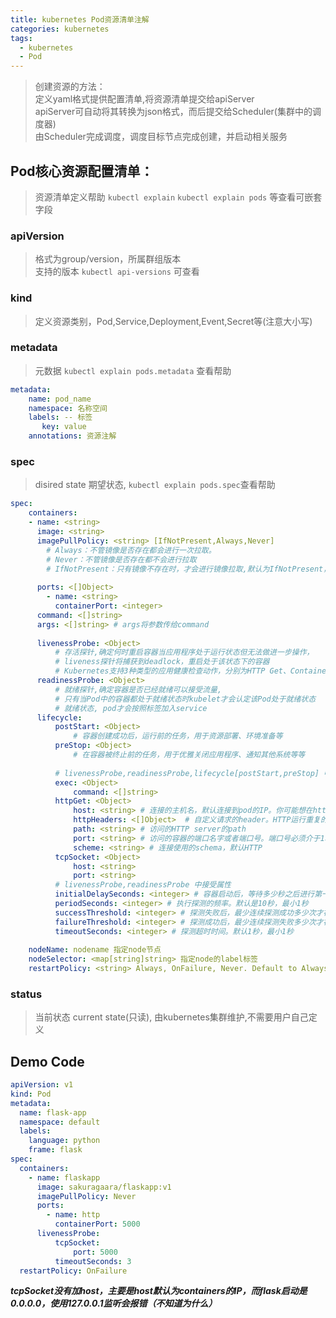 ```yaml
---
title: kubernetes Pod资源清单注解
categories: kubernetes
tags:
  - kubernetes
  - Pod
---
```



> 创建资源的方法：  
> 定义yaml格式提供配置清单,将资源清单提交给apiServer  
  apiServer可自动将其转换为json格式，而后提交给Scheduler(集群中的调度器)  
  由Scheduler完成调度，调度目标节点完成创建，并启动相关服务  


## Pod核心资源配置清单：
> 资源清单定义帮助 ``kubectl explain`` ``kubectl explain pods`` 等查看可嵌套字段  

### apiVersion
> 格式为group/version，所属群组版本  
支持的版本 ``kubectl api-versions`` 可查看  

### kind
> 定义资源类别，Pod,Service,Deployment,Event,Secret等(注意大小写)  

<!--more-->

### metadata 
> 元数据 ``kubectl explain pods.metadata`` 查看帮助  

```yaml
metadata:
    name: pod_name
    namespace: 名称空间  
    labels: -- 标签  
       key: value
    annotations: 资源注解
```
 

### spec   
> disired state 期望状态, ``kubectl explain pods.spec``查看帮助  

```yaml
spec:
    containers:
    - name: <string>
      image: <string>
      imagePullPolicy: <string> [IfNotPresent,Always,Never]
        # Always：不管镜像是否存在都会进行一次拉取。  
        # Never：不管镜像是否存在都不会进行拉取  
        # IfNotPresent：只有镜像不存在时，才会进行镜像拉取,默认为IfNotPresent，但:latest标签的镜像默认为Always
       
      ports: <[]Object>
        - name: <string>
          containerPort: <integer>
      command: <[]string>
      args: <[]string> # args将参数传给command
      
      livenessProbe: <Object> 
          # 存活探针,确定何时重启容器当应用程序处于运行状态但无法做进一步操作，
          # liveness探针将捕获到deadlock，重启处于该状态下的容器 
          # Kubernetes支持3种类型的应用健康检查动作，分别为HTTP Get、Container Exec和TCP Socket  
      readinessProbe: <Object>
          # 就绪探针,确定容器是否已经就绪可以接受流量,
          # 只有当Pod中的容器都处于就绪状态时kubelet才会认定该Pod处于就绪状态
          # 就绪状态, pod才会按照标签加入service  
      lifecycle:
          postStart: <Object> 
              # 容器创建成功后，运行前的任务，用于资源部署、环境准备等
          preStop: <Object> 
              # 在容器被终止前的任务，用于优雅关闭应用程序、通知其他系统等等
          
          # livenessProbe,readinessProbe,lifecycle[postStart,preStop] 中接受属性
          exec: <Object>
              command: <[]string>  
          httpGet: <Object>
              host: <string> # 连接的主机名，默认连接到pod的IP。你可能想在http header中设置”Host”而不是使用IP
              httpHeaders: <[]Object>  # 自定义请求的header。HTTP运行重复的header
              path: <string> # 访问的HTTP server的path
              port: <string> # 访问的容器的端口名字或者端口号。端口号必须介于1和65525之间
              scheme: <string> # 连接使用的schema，默认HTTP
          tcpSocket: <Object>
              host: <string>
              port: <string>
          # livenessProbe,readinessProbe 中接受属性
          initialDelaySeconds: <integer> # 容器启动后，等待多少秒之后进行第一次探测
          periodSeconds: <integer> # 执行探测的频率。默认是10秒，最小1秒
          successThreshold: <integer> # 探测失败后，最少连续探测成功多少次才被认定为成功。默认是1。对于liveness必须是1。最小值是1
          failureThreshold: <integer> # 探测成功后，最少连续探测失败多少次才被认定为失败。默认是3。最小值是1
          timeoutSeconds: <integer> # 探测超时时间。默认1秒，最小1秒
      
    nodeName: nodename 指定node节点
    nodeSelector: <map[string]string> 指定node的label标签
    restartPolicy: <string> Always, OnFailure, Never. Default to Always.
```




### status 
> 当前状态 current state(只读), 由kubernetes集群维护,不需要用户自己定义



## Demo Code

```yaml
apiVersion: v1
kind: Pod
metadata:
  name: flask-app
  namespace: default
  labels:
    language: python
    frame: flask
spec:
  containers:
    - name: flaskapp
      image: sakuragaara/flaskapp:v1
      imagePullPolicy: Never
      ports:
        - name: http
          containerPort: 5000
      livenessProbe:
          tcpSocket:
              port: 5000
          timeoutSeconds: 3
  restartPolicy: OnFailure
```

***tcpSocket没有加host，主要是host默认为containers的IP，而flask启动是0.0.0.0，使用127.0.0.1监听会报错（不知道为什么）***
